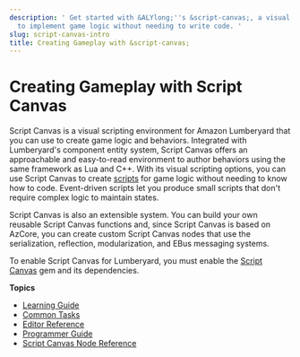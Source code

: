 ```yaml
---
description: ' Get started with &ALYlong;''s &script-canvas;, a visual scripting environment
  to implement game logic without needing to write code. '
slug: script-canvas-intro
title: Creating Gameplay with &script-canvas;
---
```

# Creating Gameplay with Script Canvas<a name="script-canvas-intro"></a>

Script Canvas is a visual scripting environment for Amazon Lumberyard that you can use to create game logic and behaviors\. Integrated with Lumberyard's component entity system, Script Canvas offers an approachable and easy\-to\-read environment to author behaviors using the same framework as Lua and C\+\+\. With its visual scripting options, you can use Script Canvas to create [scripts](https://docs.aws.amazon.com/lumberyard/latest/userguide/ly-glos-chap.html#scripts) for game logic without needing to know how to code\. Event\-driven scripts let you produce small scripts that don't require complex logic to maintain states\.

Script Canvas is also an extensible system\. You can build your own reusable Script Canvas functions and, since Script Canvas is based on AzCore, you can create custom Script Canvas nodes that use the serialization, reflection, modularization, and EBus messaging systems\. 

To enable Script Canvas for Lumberyard, you must enable the [Script Canvas](gems-system-gem-script-canvas.md) gem and its dependencies\.

**Topics**
+ [Learning Guide](script-canvas-learning-guide.md)
+ [Common Tasks](script-canvas-common-tasks.md)
+ [Editor Reference](script-canvas-editor-reference.md)
+ [Programmer Guide](script-canvas-advanced-topics.md)
+ [Script Canvas Node Reference](script-canvas-node-reference.md)